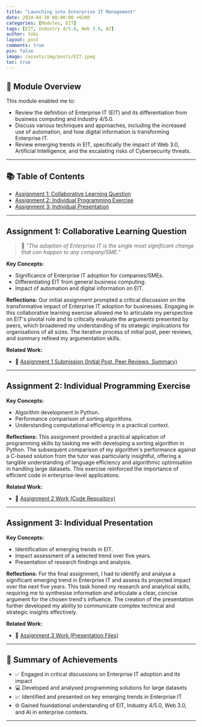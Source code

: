 ```yaml
---
title: "Launching into Enterprise IT Management"
date: 2024-04-30 08:00:00 +0200
categories: [Modules, EIT]
tags: [EIT, Industry 4/5.0, Web 3.0, AI]
author: tobi
layout: post
comments: true
pin: false
image: /assets/img/posts/EIT.jpeg
toc: true
---
```


## 🎯 Module Overview

This module enabled me to:

- Review the definition of Enterprise IT (EIT) and its differentiation from business computing and Industry 4/5.0.
- Discuss various techniques and approaches, including the increased use of automation, and how digital information is transforming Enterprise IT.
- Review emerging trends in EIT, specifically the impact of Web 3.0, Artificial Intelligence, and the escalating risks of Cybersecurity threats.

---

## 📚 Table of Contents

- [Assignment 1: Collaborative Learning Question](#assignment-1-collaborative-learning-question)
- [Assignment 2: Individual Programming Exercise](#assignment-2-individual-programming-exercise)
- [Assignment 3: Individual Presentation](#assignment-3-individual-presentation)

---

## Assignment 1: Collaborative Learning Question

> 💬 *"The adoption of Enterprise IT is the single most significant change that can happen to any company/SME."*

**Key Concepts:**
- Significance of Enterprise IT adoption for companies/SMEs.
- Differentiating EIT from general business computing.
- Impact of automation and digital information on EIT.

**Reflections:**
Our initial assignment prompted a critical discussion on the transformative impact of Enterprise IT adoption for businesses. Engaging in this collaborative learning exercise allowed me to articulate my perspective on EIT's pivotal role and to critically evaluate the arguments presented by peers, which broadened my understanding of its strategic implications for organisations of all sizes. The iterative process of initial post, peer reviews, and summary refined my argumentation skills.

**Related Work:**
- 📄 [Assignment 1 Submission (Initial Post, Peer Reviews, Summary)](https://github.com/TobiZeier/UoEO_MSc_EIM/blob/main/Module1_Launching_into_Enterprise_IT_Management/Assignment1/Assignment1.pdf)

---

## Assignment 2: Individual Programming Exercise

**Key Concepts:**
- Algorithm development in Python.
- Performance comparison of sorting algorithms.
- Understanding computational efficiency in a practical context.

**Reflections:**
This assignment provided a practical application of programming skills by tasking me with developing a sorting algorithm in Python. The subsequent comparison of my algorithm's performance against a C-based solution from the tutor was particularly insightful, offering a tangible understanding of language efficiency and algorithmic optimisation in handling large datasets. This exercise reinforced the importance of efficient code in enterprise-level applications.

**Related Work:**
- 📁 [Assignment 2 Work (Code Repository)](https://github.com/TobiZeier/UoEO_MSc_EIM/tree/main/Module1_Launching_into_Enterprise_IT_Management/Assignment2)

---

## Assignment 3: Individual Presentation

**Key Concepts:**
- Identification of emerging trends in EIT.
- Impact assessment of a selected trend over five years.
- Presentation of research findings and analysis.

**Reflections:**
For the final assignment, I had to identify and analyse a significant emerging trend in Enterprise IT and assess its projected impact over the next five years. This task honed my research and analytical skills, requiring me to synthesise information and articulate a clear, concise argument for the chosen trend's influence. The creation of the presentation further developed my ability to communicate complex technical and strategic insights effectively.

**Related Work:**
- 📁 [Assignment 3 Work (Presentation Files)](https://github.com/TobiZeier/UoEO_MSc_EIM/tree/main/Module1_Launching_into_Enterprise_IT_Management/Assignment3)

---

## 🏁 Summary of Achievements

- ✅ Engaged in critical discussions on Enterprise IT adoption and its impact
- 💻 Developed and analysed programming solutions for large datasets
- 📈 Identified and presented on key emerging trends in Enterprise IT
- 🌐 Gained foundational understanding of EIT, Industry 4/5.0, Web 3.0, and AI in enterprise contexts.

---